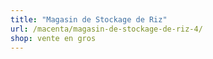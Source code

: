 ```yaml
---
title: "Magasin de Stockage de Riz"
url: /macenta/magasin-de-stockage-de-riz-4/
shop: vente en gros
---
```

